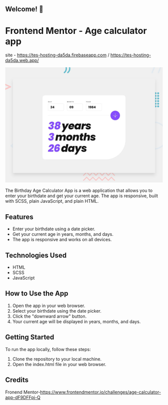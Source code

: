 ## Welcome! 👋

# Frontend Mentor - Age calculator app

site - https://tes-hosting-da5da.firebaseapp.com / https://tes-hosting-da5da.web.app/

![Design preview for the Age calculator app coding challenge](./design/desktop-preview.jpg)


The Birthday Age Calculator App is a web application that allows you to enter your birthdate and get your current age. The app is responsive, built with SCSS, plain JavaScript, and plain HTML.

## Features

- Enter your birthdate using a date picker.
- Get your current age in years, months, and days.
- The app is responsive and works on all devices.

## Technologies Used

- HTML
- SCSS
- JavaScript

## How to Use the App

1. Open the app in your web browser.
2. Select your birthdate using the date picker.
3. Click the "downward arrow" button.
4. Your current age will be displayed in years, months, and days.

## Getting Started

To run the app locally, follow these steps:

1. Clone the repository to your local machine.
2. Open the index.html file in your web browser.

## Credits

Fronend Mentor-https://www.frontendmentor.io/challenges/age-calculator-app-dF9DFFpj-Q

